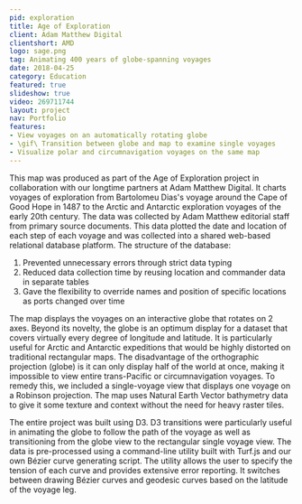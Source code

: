 ```yaml
---
pid: exploration
title: Age of Exploration
client: Adam Matthew Digital
clientshort: AMD
logo: sage.png
tag: Animating 400 years of globe-spanning voyages
date: 2018-04-25
category: Education
featured: true
slideshow: true
video: 269711744
layout: project
nav: Portfolio
features:
- View voyages on an automatically rotating globe
- \gif\ Transition between globe and map to examine single voyages
- Visualize polar and circumnavigation voyages on the same map
---
```


This map was produced as part of the Age of Exploration project in collaboration with our longtime partners at Adam Matthew Digital. It charts voyages of exploration from Bartolomeu Dias's voyage around the Cape of Good Hope in 1487 to the Arctic and Antarctic exploration voyages of the early 20th century. The data was collected by Adam Matthew editorial staff from primary source documents. This data plotted the date and location of each step of each voyage and was collected into a shared web-based relational database platform. The structure of the database:

1. Prevented unnecessary errors through strict data typing
2. Reduced data collection time by reusing location and commander data in separate tables
3. Gave the flexibility to override names and position of specific locations as ports changed over time

The map displays the voyages on an interactive globe that rotates on 2 axes. Beyond its novelty, the globe is an optimum display for a dataset that covers virtually every degree of longitude and latitude. It is particularly useful for Arctic and Antarctic expeditions that would be highly distorted on traditional rectangular maps. The disadvantage of the orthographic projection (globe) is it can only display half of the world at once, making it impossible to view entire trans-Pacific or circumnavigation voyages. To remedy this, we included a single-voyage view that displays one voyage on a Robinson projection. The map uses Natural Earth Vector bathymetry data to give it some texture and context without the need for heavy raster tiles.

The entire project was built using D3. D3 transitions were particularly useful in animating the globe to follow the path of the voyage as well as transitioning from the globe view to the rectangular single voyage view. The data is pre-processed using a command-line utility built with Turf.js and our own Bézier curve generating script. The utility allows the user to specify the tension of each curve and provides extensive error reporting. It switches between drawing Bézier curves and geodesic curves based on the latitude of the voyage leg.